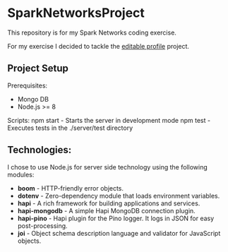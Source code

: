 # SparkNetworksProject
This repository is for my Spark Networks coding exercise.

For my exercise I decided to tackle the [editable profile](https://github.com/sparknetworks/coding_exercises_options/tree/master/editable_profile)  project.

## Project Setup
Prerequisites:
 - Mongo DB 
 - Node.js >= 8

Scripts:
	npm start - Starts the server in development mode
	npm test -  Executes tests in the ./server/test directory

## Technologies:

I chose to use Node.js for server side technology using the following modules:
- **boom** -     			HTTP-friendly error objects.
- **dotenv** - 				Zero-dependency module that loads environment variables.
- **hapi** - 					A rich framework for building applications and services.
- **hapi-mongodb**  - A simple Hapi MongoDB connection plugin.
- **hapi-pino** - 			Hapi plugin for the Pino logger. It logs in JSON for easy post-processing.
- **joi** - 						Object schema description language and validator for JavaScript objects.

